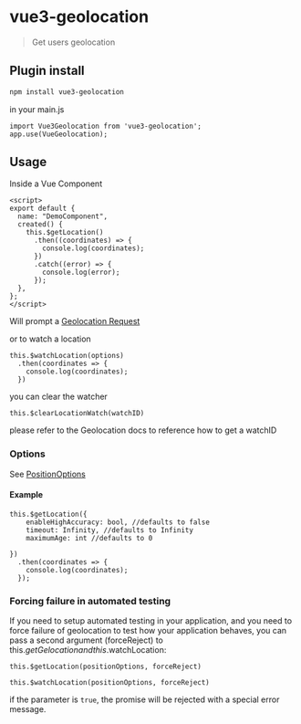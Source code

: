 # vue3-geolocation

> Get users geolocation
## Plugin install

```sh
npm install vue3-geolocation
````

in  your main.js
```
import Vue3Geolocation from 'vue3-geolocation';
app.use(VueGeolocation);
```

## Usage
Inside a Vue Component
```
<script>
export default {
  name: "DemoComponent",
  created() {
    this.$getLocation()
      .then((coordinates) => {
        console.log(coordinates);
      })
      .catch((error) => {
        console.log(error);
      });
  },
};
</script>
```
Will prompt a [Geolocation Request](https://developer.mozilla.org/en-US/docs/Web/API/Geolocation/Using_geolocation)

or to watch a location

```
this.$watchLocation(options)
  .then(coordinates => {
    console.log(coordinates);
  })
```

you can clear the watcher

```
this.$clearLocationWatch(watchID)
```

please refer to the Geolocation docs to reference how to get a watchID


### Options
See [PositionOptions](https://developer.mozilla.org/en-US/docs/Web/API/PositionOptions)

#### Example
```
this.$getLocation({
	enableHighAccuracy: bool, //defaults to false
	timeout: Infinity, //defaults to Infinity
	maximumAge: int //defaults to 0
	
})
  .then(coordinates => {
    console.log(coordinates);
  });
```

### Forcing failure in automated testing

If you need to setup automated testing in your application, and you need to force failure of geolocation to test how your application behaves, you can pass a second argument (forceReject) to this.$getGelocation and this.$watchLocation:

```
this.$getLocation(positionOptions, forceReject)

this.$watchLocation(positionOptions, forceReject)
```
if the parameter is `true`, the promise will be rejected with a special error message.